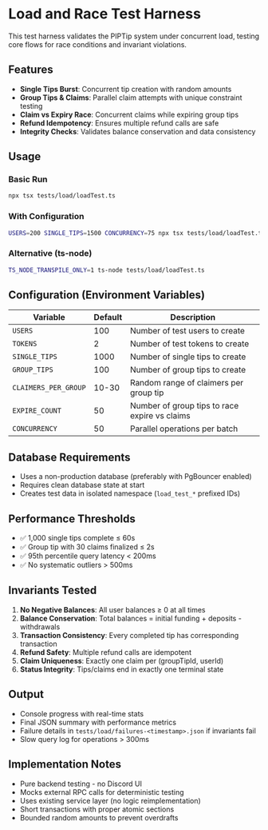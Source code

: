# Load and Race Test Harness

This test harness validates the PIPTip system under concurrent load, testing core flows for race conditions and invariant violations.

## Features

- **Single Tips Burst**: Concurrent tip creation with random amounts
- **Group Tips & Claims**: Parallel claim attempts with unique constraint testing  
- **Claim vs Expiry Race**: Concurrent claims while expiring group tips
- **Refund Idempotency**: Ensures multiple refund calls are safe
- **Integrity Checks**: Validates balance conservation and data consistency

## Usage

### Basic Run
```bash
npx tsx tests/load/loadTest.ts
```

### With Configuration
```bash
USERS=200 SINGLE_TIPS=1500 CONCURRENCY=75 npx tsx tests/load/loadTest.ts
```

### Alternative (ts-node)
```bash
TS_NODE_TRANSPILE_ONLY=1 ts-node tests/load/loadTest.ts
```

## Configuration (Environment Variables)

| Variable | Default | Description |
|----------|---------|-------------|
| `USERS` | 100 | Number of test users to create |
| `TOKENS` | 2 | Number of test tokens to create |
| `SINGLE_TIPS` | 1000 | Number of single tips to create |
| `GROUP_TIPS` | 100 | Number of group tips to create |
| `CLAIMERS_PER_GROUP` | 10-30 | Random range of claimers per group tip |
| `EXPIRE_COUNT` | 50 | Number of group tips to race expire vs claims |
| `CONCURRENCY` | 50 | Parallel operations per batch |

## Database Requirements

- Uses a non-production database (preferably with PgBouncer enabled)
- Requires clean database state at start
- Creates test data in isolated namespace (`load_test_*` prefixed IDs)

## Performance Thresholds

- ✅ 1,000 single tips complete ≤ 60s
- ✅ Group tip with 30 claims finalized ≤ 2s  
- ✅ 95th percentile query latency < 200ms
- ✅ No systematic outliers > 500ms

## Invariants Tested

1. **No Negative Balances**: All user balances ≥ 0 at all times
2. **Balance Conservation**: Total balances = initial funding + deposits - withdrawals
3. **Transaction Consistency**: Every completed tip has corresponding transaction
4. **Refund Safety**: Multiple refund calls are idempotent
5. **Claim Uniqueness**: Exactly one claim per (groupTipId, userId)
6. **Status Integrity**: Tips/claims end in exactly one terminal state

## Output

- Console progress with real-time stats
- Final JSON summary with performance metrics
- Failure details in `tests/load/failures-<timestamp>.json` if invariants fail
- Slow query log for operations > 300ms

## Implementation Notes

- Pure backend testing - no Discord UI
- Mocks external RPC calls for deterministic testing
- Uses existing service layer (no logic reimplementation)
- Short transactions with proper atomic sections
- Bounded random amounts to prevent overdrafts